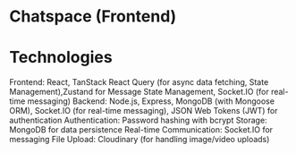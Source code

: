 # Chatspace (Frontend)

# Technologies
Frontend: React, TanStack React Query (for async data fetching, State Management),Zustand for Message State Management, Socket.IO (for real-time messaging)
Backend: Node.js, Express, MongoDB (with Mongoose ORM), Socket.IO (for real-time messaging), JSON Web Tokens (JWT) for authentication
Authentication: Password hashing with bcrypt
Storage: MongoDB for data persistence
Real-time Communication: Socket.IO for messaging
File Upload: Cloudinary (for handling image/video uploads)
